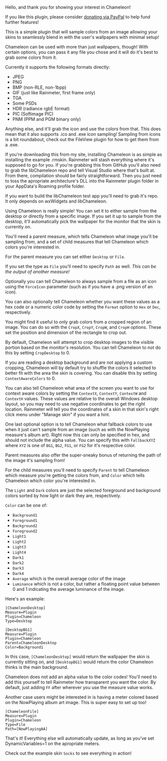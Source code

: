 Hello, and thank you for showing your interest in Chameleon!

If you like this plugin, please consider
[donating via PayPal](https://www.paypal.me/socksthefox)
to help fund further features!

This is a simple plugin that will sample colors from an image
allowing your skins to seamlessly blend in with the user's
wallpapers with minimal setup!

Chameleon can be used with more than just wallpapers, though!
With certain options, you can pass it any file you chose and
it will do it's best to grab some colors from it.

Currently it supports the following formats directly:

* JPEG
* PNG
* BMP (non-RLE, non-1bpp)
* GIF (just like Rainmeter, first frame only)
* TGA
* Some PSDs
* HDR (radiance rgbE format)
* PIC (Softimage PIC)
* PNM (PPM and PGM binary only)

Anything else, and it'll grab the icon and use the colors
from that. This does mean that it also supports .ico and
.exe icon sampling! Sampling from icons is a bit roundabout,
check out the FileView plugin for how to get them from a .exe.

If you're downloading this from my site, installing Chameleon
is as simple as installing the example .rmskin. Rainmeter will
stash everything where it's supposed to go for you. If you're
grabbing this from GitHub you'll also need to grab the libChameleon
repo and tell Visual Studio where that's built at. From there,
compilation should be fairly straightforward. Then you just need
to toss the apropriate architecture's DLL into the Rainmeter
plugin folder in your AppData's Roaming profile folder.

If you want to build the libChameleon test app you'll need to
grab it's repo. It only depends on wxWidgets and libChameleon.

Using Chameleon is really simple! You can set it to
either sample from the desktop or directly from a specific
image. If you set it up to sample from the desktop, it'll
automatically pick the wallpaper for the monitor that the
skin is currently on.

You'll need a parent measure, which tells Chameleon what
image you'll be sampling from, and a set of child measures
that tell Chameleon which colors you're interested in.

For the parent measure you can set either `Desktop` or `File`.

If you set the type as `File` you'll need to specify `Path`
as well. *This can be the output of another measure!*

Optionally you can tell Chameleon to always sample from a file
as an icon using the `ForceIcon` parameter (such as if you
have a .png version of an icon).

You can also optionally tell Chameleon whether you want these
values as a hex code or a numeric color code by setting the
`Format` option to `Hex` or `Dec`, respectively.

You might find it useful to only grab colors from a cropped
region of an image. You can do so with the `CropX`, `CropY`,
`CropW`, and `CropH` options. These set the position and
dimension of the rectangle to crop out.

By default, Chameleon will attempt to crop desktop images to
the visible portion based on the monitor's resolution. You
can tell Chameleon to not do this by setting `CropDesktop` to 0.

If you are reading a desktop background and are not applying a
custom cropping, Chameleon will by default try to shuffle the
colors it selected to better fit with the area the skin is
covering. You can disable this by setting `ContextAwareColors`
to 0.

You can also tell Chameleon what area of the screen you want
to use for context aware colors by setting the `ContextX`,
`ContextY`, `ContextW` and `ContextH` values. These values
are relative to the overall Windows desktop layout, so you may
need to use negative coordinates to get the right location.
Rainmeter will tell you the coordinates of a skin in that skin's
right click menu under "Manage skin" if you want a hint.

One last optional option is to tell Chameleon what fallback
colors to use when it just can't sample from an image (such
as with the NowPlaying measure's album art). Right now this
can only be specified in hex, and should not include the
alpha value. You can specify this with `FallbackXYZ` where
`XYZ` is one of `BG1`, `BG2`, `FG1`, or `FG2` for it's
respective color.

Parent measures also offer the super-sneaky bonus of returning
the path of the image it's sampling from!

For the child measures you'll need to specify `Parent` to
tell Chameleon which measure you're getting the colors from,
and `Color` which tells Chameleon which color you're interested
in.

The `Light` and `Dark` colors are just the selected foreground and
background colors sorted by how light or dark they are, respectively.

`Color` can be one of:

* `Background1`
* `Foreground1`
* `Background2`
* `Foreground2`
* `Light1`
* `Light2`
* `Light3`
* `Light4`
* `Dark1`
* `Dark2`
* `Dark3`
* `Dark4`
* `Average` which is the overall average color of the image
* `Luminance` which is not a color, but rather a floating point value
between 0 and 1 indicating the average luminance of the image.

Here's an example:

    [ChameleonDesktop]
    Measure=Plugin
    Plugin=Chameleon
    Type=Desktop

    [DesktopBG1]
    Measure=Plugin
    Plugin=Chameleon
    Parent=ChameleonDesktop
    Color=Background1

In this case, `[ChameleonDesktop]` would return the wallpaper
the skin is currently sitting on, and `[DesktopBG1]` would
return the color Chameleon thinks is the main background.

Chameleon does not add an alpha value to the color codes!
You'll need to add this yourself to tell Rainmeter how
transparent you want the color. By default, just adding
`FF` after wherever you use the measure value works.

Another case users might be interested in is having a meter
colored based on the NowPlaying album art image. This is
super easy to set up too!

    [ChameleonFile]
    Measure=Plugin
    Plugin=Chameleon
    Type=File
    Path=[NowPlayingAA]

That's it! Everything else will automatically update, as long
as you've set DynamicVariables=1 on the apropriate meters.

Check out the example skin `Socks` to see everything in action!